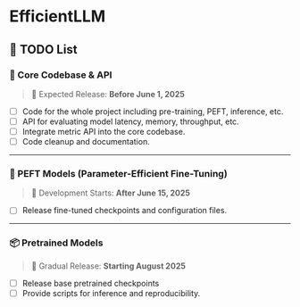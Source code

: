 # EfficientLLM

## 🔧 TODO List

### 🧱 Core Codebase & API
> 📅 Expected Release: **Before June 1, 2025**

- [ ] Code for the whole project including pre-training, PEFT, inference, etc.
- [ ] API for evaluating model latency, memory, throughput, etc.  
- [ ] Integrate metric API into the core codebase.
- [ ] Code cleanup and documentation.

---
### 🧠 PEFT Models (Parameter-Efficient Fine-Tuning)

> 📅 Development Starts: **After June 15, 2025**
- [ ] Release fine-tuned checkpoints and configuration files.

---
### 📦 Pretrained Models


> 📅 Gradual Release: **Starting August 2025**

- [ ] Release base pretrained checkpoints  
- [ ] Provide scripts for inference and reproducibility.
